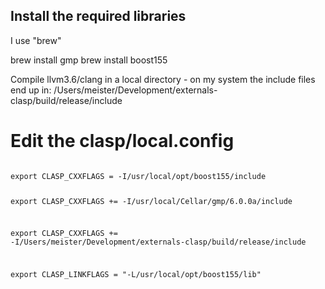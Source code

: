 ## Install the required libraries
I use "brew"

brew install gmp
brew install boost155

Compile llvm3.6/clang in a local directory - on my system the include files end up in:
/Users/meister/Development/externals-clasp/build/release/include

# Edit the clasp/local.config
<code>
export CLASP_CXXFLAGS = -I/usr/local/opt/boost155/include

export CLASP_CXXFLAGS += -I/usr/local/Cellar/gmp/6.0.0a/include

export CLASP_CXXFLAGS += -I/Users/meister/Development/externals-clasp/build/release/include

export CLASP_LINKFLAGS = "-L/usr/local/opt/boost155/lib"

</code>

